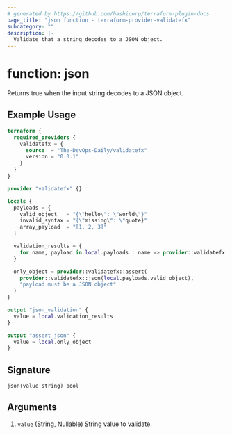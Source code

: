 ```yaml
---
# generated by https://github.com/hashicorp/terraform-plugin-docs
page_title: "json function - terraform-provider-validatefx"
subcategory: ""
description: |-
  Validate that a string decodes to a JSON object.
---
```


# function: json

Returns true when the input string decodes to a JSON object.

## Example Usage

```terraform
terraform {
  required_providers {
    validatefx = {
      source  = "The-DevOps-Daily/validatefx"
      version = "0.0.1"
    }
  }
}

provider "validatefx" {}

locals {
  payloads = {
    valid_object   = "{\"hello\": \"world\"}"
    invalid_syntax = "{\"missing\": \"quote}"
    array_payload  = "[1, 2, 3]"
  }

  validation_results = {
    for name, payload in local.payloads : name => provider::validatefx::json(payload)
  }

  only_object = provider::validatefx::assert(
    provider::validatefx::json(local.payloads.valid_object),
    "payload must be a JSON object"
  )
}

output "json_validation" {
  value = local.validation_results
}

output "assert_json" {
  value = local.only_object
}
```

## Signature

<!-- signature generated by tfplugindocs -->
```text
json(value string) bool
```

## Arguments

<!-- arguments generated by tfplugindocs -->
1. `value` (String, Nullable) String value to validate.

